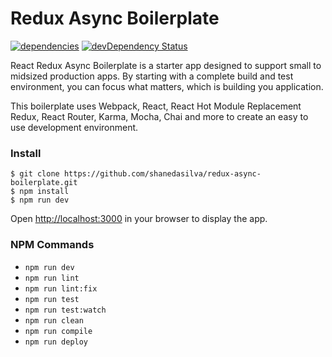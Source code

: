 # Redux Async Boilerplate

[![dependencies](https://david-dm.org/shanedasilva/redux-async-boilerplate.svg)](https://david-dm.org/shanedasilva/redux-async-boilerplate)
[![devDependency Status](https://david-dm.org/shanedasilva/redux-async-boilerplate/dev-status.svg)](https://david-dm.org/shanedasilva/redux-async-boilerplate#info=devDependencies)

React Redux Async Boilerplate is a starter app designed to support small to midsized production apps. By starting with a complete build and test environment, you can focus what matters, which is building you application.

This boilerplate uses Webpack, React, React Hot Module Replacement Redux, React Router, Karma, Mocha, Chai and more to create an easy to use development environment.

### Install

    $ git clone https://github.com/shanedasilva/redux-async-boilerplate.git
    $ npm install
    $ npm run dev

Open [http://localhost:3000](http://localhost:3000) in your browser to display the app.

### NPM Commands
* `npm run dev`
* `npm run lint`
* `npm run lint:fix`
* `npm run test`
* `npm run test:watch`
* `npm run clean`
* `npm run compile`
* `npm run deploy`